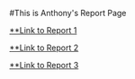#This is Anthony's Report Page

[**Link to Report 1](https://ayditore.github.io/2022Spring_CSE15L_Week2/lab-report-1-week-2.html)

[**Link to Report 2]()

[**Link to Report 3](https://ayditore.github.io/2022Spring_CSE15L_Week6/lab-report-3-week-6.html)
